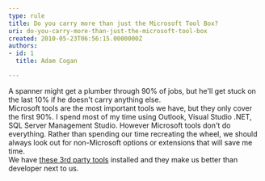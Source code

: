 ```yaml
---
type: rule
title: Do you carry more than just the Microsoft Tool Box?
uri: do-you-carry-more-than-just-the-microsoft-tool-box
created: 2010-05-23T06:56:15.0000000Z
authors:
- id: 1
  title: Adam Cogan

---
```


A spanner might get a plumber through 90% of jobs, but he'll get stuck on the last 10% if he doesn't carry anything else.
<br>Microsoft tools are the most important tools we have, but they only cover the first 90%. I spend most of my time using Outlook, Visual Studio .NET, SQL Server Management Studio. However Microsoft tools don'​t do everything. Rather than spending our time recreating the wheel, we should always look out for non-Microsoft options or extensions that will save me time.<br> 
We have     [these 3rd party tools](http&#58;//www.ssw.com.au/ssw/Standards/DeveloperGeneral/Favourite3rdPartyTools.aspx) installed and they make us better than developer next to us.
